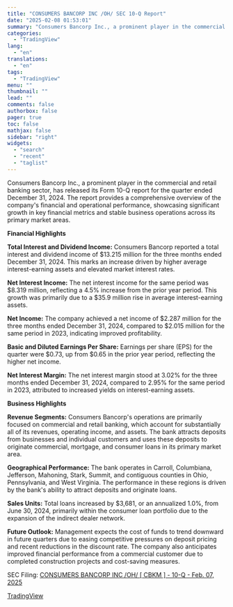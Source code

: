 ```yaml
---
title: "CONSUMERS BANCORP INC /OH/ SEC 10-Q Report"
date: "2025-02-08 01:53:01"
summary: "Consumers Bancorp Inc., a prominent player in the commercial and retail banking sector, has released its Form 10-Q report for the quarter ended December 31, 2024. The report provides a comprehensive overview of the company's financial and operational performance, showcasing significant growth in key financial metrics and stable business operations..."
categories:
  - "TradingView"
lang:
  - "en"
translations:
  - "en"
tags:
  - "TradingView"
menu: ""
thumbnail: ""
lead: ""
comments: false
authorbox: false
pager: true
toc: false
mathjax: false
sidebar: "right"
widgets:
  - "search"
  - "recent"
  - "taglist"
---
```


Consumers Bancorp Inc., a prominent player in the commercial and retail banking sector, has released its Form 10-Q report for the quarter ended December 31, 2024. The report provides a comprehensive overview of the company's financial and operational performance, showcasing significant growth in key financial metrics and stable business operations across its primary market areas.

**Financial Highlights**

**Total Interest and Dividend Income:** Consumers Bancorp reported a total interest and dividend income of $13.215 million for the three months ended December 31, 2024. This marks an increase driven by higher average interest-earning assets and elevated market interest rates.

**Net Interest Income:** The net interest income for the same period was $8.319 million, reflecting a 4.5% increase from the prior year period. This growth was primarily due to a $35.9 million rise in average interest-earning assets.

**Net Income:** The company achieved a net income of $2.287 million for the three months ended December 31, 2024, compared to $2.015 million for the same period in 2023, indicating improved profitability.

**Basic and Diluted Earnings Per Share:** Earnings per share (EPS) for the quarter were $0.73, up from $0.65 in the prior year period, reflecting the higher net income.

**Net Interest Margin:** The net interest margin stood at 3.02% for the three months ended December 31, 2024, compared to 2.95% for the same period in 2023, attributed to increased yields on interest-earning assets.

**Business Highlights**

**Revenue Segments:** Consumers Bancorp's operations are primarily focused on commercial and retail banking, which account for substantially all of its revenues, operating income, and assets. The bank attracts deposits from businesses and individual customers and uses these deposits to originate commercial, mortgage, and consumer loans in its primary market area.

**Geographical Performance:** The bank operates in Carroll, Columbiana, Jefferson, Mahoning, Stark, Summit, and contiguous counties in Ohio, Pennsylvania, and West Virginia. The performance in these regions is driven by the bank's ability to attract deposits and originate loans.

**Sales Units:** Total loans increased by $3,681, or an annualized 1.0%, from June 30, 2024, primarily within the consumer loan portfolio due to the expansion of the indirect dealer network.

**Future Outlook:** Management expects the cost of funds to trend downward in future quarters due to easing competitive pressures on deposit pricing and recent reductions in the discount rate. The company also anticipates improved financial performance from a commercial customer due to completed construction projects and cost-saving measures.

SEC Filing: [CONSUMERS BANCORP INC /OH/ [ CBKM ] - 10-Q - Feb. 07, 2025](https://www.sec.gov/Archives/edgar/data/1006830/000143774925003134/cbkm20241231_10q.htm)

[TradingView](https://www.tradingview.com/news/tradingview:5314b9aea9b92:0-consumers-bancorp-inc-oh-sec-10-q-report/)
